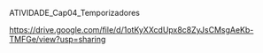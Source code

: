 ATIVIDADE_Cap04_Temporizadores

https://drive.google.com/file/d/1otKyXXcdUpx8c8ZyJsCMsgAeKb-TMFGe/view?usp=sharing
